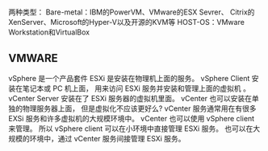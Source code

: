 ##
两种类型：
Bare-metal：IBM的PowerVM、VMware的ESX Sevrer、
	Citrix的XenServer、Microsoft的Hyper-V以及开源的KVM等
HOST-OS：VMware Workstation和VirtualBox

## VMWARE
vSphere 是一个产品套件
ESXi 是安装在物理机上面的服务。
vSphere Client 安装在笔记本或 PC 机上面，
用来访问 ESXi 服务并安装和管理上面的虚拟机
。vCenter Server 安装在了 ESXi 服务器的虚拟机里面。
vCenter 也可以安装在单独的物理服务器上面，
但是虚拟化不应该更好么?
vCenter 服务通常用在有很多 EXSi 服务和许多虚拟机的大规模环境中。
vCenter 也可以使用 vSphere client 来管理。
所以 vSphere client 可以在小环境中直接管理 ESXi 服务。
也可以在大规模的环境中，通过 vCenter 服务间接管理 ESXi 服务。
